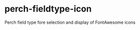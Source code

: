 perch-fieldtype-icon
====================

Perch field type fore selection and display of FontAwesome icons
